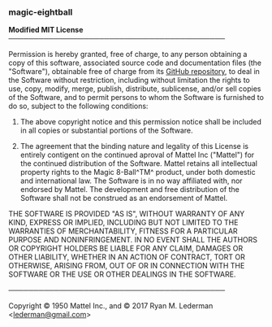 ### magic-eightball

**Modified MIT License**
───────────────────────────────────────────

Permission is hereby granted, free of charge, to any person obtaining a copy of this software, associated source code and documentation files (the "Software"), obtainable free of charge from its [GitHub repository](https://github.com/aremmell/magic-eightball), to deal in the Software without restriction, including without limitation the rights to use, copy, modify, merge, publish, distribute, sublicense, and/or sell copies of the Software, and to permit persons to whom the Software is furnished to do so, subject to the following conditions:

1. The above copyright notice and this permission notice shall be included in all copies or substantial portions of the Software.

2. The agreement that the binding nature and legality of this License is entirely contigent on the continued aproval of Mattel Inc ("Mattel") for the continued distribution of the Software. Mattel retains all intellectual property rights to the Magic 8-Ball^TM^ product, under both domestic and international law. The Software is in no way affiliated with, nor endorsed by Mattel. The development and free distribution of the Software shall not be construed as an endorsement of Mattel.

THE SOFTWARE IS PROVIDED "AS IS", WITHOUT WARRANTY OF ANY KIND, EXPRESS OR
IMPLIED, INCLUDING BUT NOT LIMITED TO THE WARRANTIES OF MERCHANTABILITY,
FITNESS FOR A PARTICULAR PURPOSE AND NONINFRINGEMENT. IN NO EVENT SHALL THE AUTHORS OR COPYRIGHT HOLDERS BE LIABLE FOR ANY CLAIM, DAMAGES OR OTHER LIABILITY, WHETHER IN AN ACTION OF CONTRACT, TORT OR OTHERWISE, ARISING FROM, OUT OF OR IN CONNECTION WITH THE SOFTWARE OR THE USE OR OTHER DEALINGS IN THE SOFTWARE.

───────────────────────────────────────────

Copyright &copy; 1950 Mattel Inc., and &copy; 2017 Ryan M. Lederman &lt;[lederman@gmail.com](mailto://lederman@gmail.com)&gt;